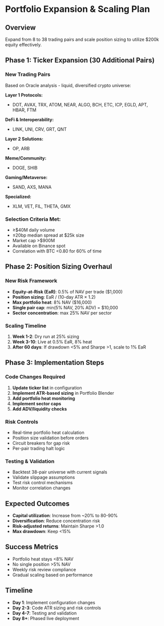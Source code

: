 # Portfolio Expansion & Scaling Plan

## Overview
Expand from 8 to 38 trading pairs and scale position sizing to utilize $200k equity effectively.

## Phase 1: Ticker Expansion (30 Additional Pairs)

### New Trading Pairs
Based on Oracle analysis - liquid, diversified crypto universe:

**Layer 1 Protocols:**
- DOT, AVAX, TRX, ATOM, NEAR, ALGO, BCH, ETC, ICP, EGLD, APT, HBAR, FTM

**DeFi & Interoperability:**
- LINK, UNI, CRV, GRT, QNT

**Layer 2 Solutions:**
- OP, ARB

**Meme/Community:**
- DOGE, SHIB

**Gaming/Metaverse:**
- SAND, AXS, MANA

**Specialized:**
- XLM, VET, FIL, THETA, GMX

### Selection Criteria Met:
- ≥$40M daily volume
- ≤20bp median spread at $25k size
- Market cap >$900M
- Available on Binance spot
- Correlation with BTC <0.80 for 60% of time

## Phase 2: Position Sizing Overhaul

### New Risk Framework
- **Equity-at-Risk (EaR)**: 0.5% of NAV per trade ($1,000)
- **Position sizing**: EaR / (10-day ATR × 1.2)
- **Max portfolio heat**: 8% NAV ($16,000)
- **Single pair cap**: min(5% NAV, 20% ADV) = $10,000
- **Sector concentration**: max 25% NAV per sector

### Scaling Timeline
1. **Week 1-2**: Dry run at 25% sizing
2. **Week 3-10**: Live at 0.5% EaR, 8% heat
3. **After 60 days**: If drawdown <5% and Sharpe >1, scale to 1% EaR

## Phase 3: Implementation Steps

### Code Changes Required
1. **Update ticker list** in configuration
2. **Implement ATR-based sizing** in Portfolio Blender
3. **Add portfolio heat monitoring**
4. **Implement sector caps**
5. **Add ADV/liquidity checks**

### Risk Controls
- Real-time portfolio heat calculation
- Position size validation before orders
- Circuit breakers for gap risk
- Per-pair trading halt logic

### Testing & Validation
- Backtest 38-pair universe with current signals
- Validate slippage assumptions
- Test risk control mechanisms
- Monitor correlation changes

## Expected Outcomes
- **Capital utilization**: Increase from ~20% to 80-90%
- **Diversification**: Reduce concentration risk
- **Risk-adjusted returns**: Maintain Sharpe >1.0
- **Max drawdown**: Keep <15%

## Success Metrics
- Portfolio heat stays <8% NAV
- No single position >5% NAV
- Weekly risk review compliance
- Gradual scaling based on performance

## Timeline
- **Day 1**: Implement configuration changes
- **Day 2-3**: Code ATR sizing and risk controls
- **Day 4-7**: Testing and validation
- **Day 8+**: Phased live deployment

